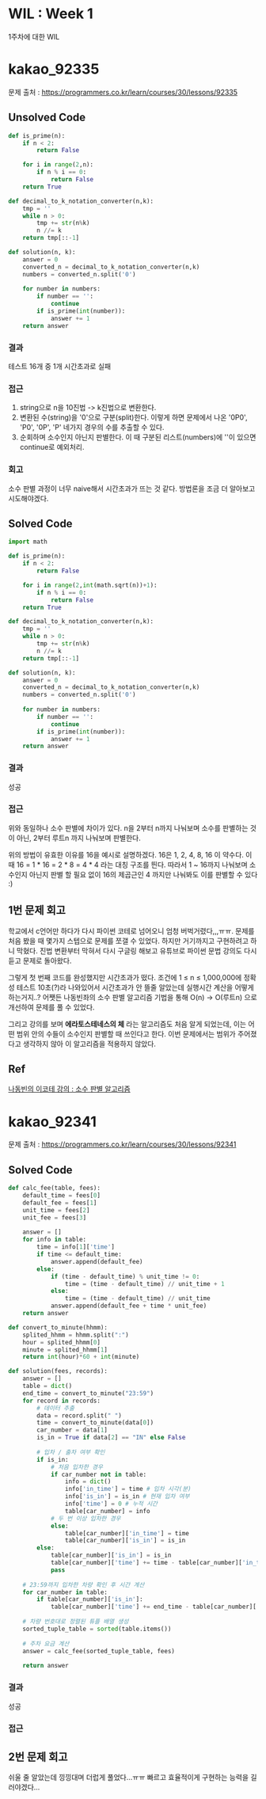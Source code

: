 # WIL : Week 1
1주차에 대한 WIL
# kakao_92335
문제 출처 : https://programmers.co.kr/learn/courses/30/lessons/92335
## Unsolved Code
```python
def is_prime(n):
    if n < 2:
        return False

    for i in range(2,n):
        if n % i == 0:
            return False
    return True

def decimal_to_k_notation_converter(n,k):
    tmp = ''
    while n > 0:
        tmp += str(n%k)
        n //= k
    return tmp[::-1]

def solution(n, k):
    answer = 0
    converted_n = decimal_to_k_notation_converter(n,k)
    numbers = converted_n.split('0')
    
    for number in numbers:
        if number == '':
            continue
        if is_prime(int(number)):
            answer += 1
    return answer
```
### 결과
테스트 16개 중 1개 시간초과로 실패
### 접근
1. string으로 n을 10진법 -> k진법으로 변환한다.
2. 변환된 수(string)을 '0'으로 구분(split)한다. 이렇게 하면 문제에서 나온 '0P0', 'P0', '0P', 'P' 네가지 경우의 수를 추출할 수 있다.
3. 순회하며 소수인지 아닌지 판별한다. 이 때 구분된 리스트(numbers)에 ''이 있으면 continue로 예외처리.
### 회고
소수 판별 과정이 너무 naive해서 시간초과가 뜨는 것 같다. 방법론을 조금 더 알아보고 시도해야겠다.

## Solved Code
```python
import math

def is_prime(n):
    if n < 2:
        return False

    for i in range(2,int(math.sqrt(n))+1):
        if n % i == 0:
            return False
    return True

def decimal_to_k_notation_converter(n,k):
    tmp = ''
    while n > 0:
        tmp += str(n%k)
        n //= k
    return tmp[::-1]

def solution(n, k):
    answer = 0
    converted_n = decimal_to_k_notation_converter(n,k)
    numbers = converted_n.split('0')
    
    for number in numbers:
        if number == '':
            continue
        if is_prime(int(number)):
            answer += 1
    return answer
```
### 결과
성공
### 접근
위와 동일하나 소수 판별에 차이가 있다. n을 2부터 n까지 나눠보며 소수를 판별하는 것이 아닌, 2부터 루트n 까지 나눠보며 판별한다.

위의 방법이 유효한 이유를 16을 예시로 설명하겠다. 16은 1, 2, 4, 8, 16 이 약수다. 이 때 16 = 1 * 16 = 2 * 8 = 4 * 4 라는 대칭 구조를 띈다. 따라서 1 ~ 16까지 나눠보며 소수인지 아닌지 판별 할 필요 없이 16의 제곱근인 4 까지만 나눠봐도 이를 판별할 수 있다 :)

## 1번 문제 회고
학교에서 c언어만 하다가 다시 파이썬 코테로 넘어오니 엄청 버벅거렸다,,,ㅠㅠ. 문제를 처음 봤을 때 몇가지 스텝으로 문제를 쪼갤 수 있었다. 하지만 거기까지고 구현하려고 하니 막혔다. 진법 변환부터 막혀서 다시 구글링 해보고 유튜브로 파이썬 문법 강의도 다시 듣고 문제로 돌아왔다. 

그렇게 첫 번째 코드를 완성했지만 시간초과가 떴다. 조건에 1 ≤ n ≤ 1,000,000에 정확성 테스트 10초(?)라 나와있어서 시간초과가 안 뜰줄 알았는데 실행시간 계산을 어떻게 하는거지..? 어쨋든 나동빈좌의 소수 판별 알고리즘 기법을 통해 O(n) -> O(루트n) 으로 개선하여 문제를 풀 수 있었다.

그리고 강의를 보며 <strong>에라토스테네스의 체</strong> 라는 알고리즘도 처음 알게 되었는데, 이는 어떤 범위 안의 수들이 소수인지 판별할 때 쓰인다고 한다. 이번 문제에서는 범위가 주어졌다고 생각하지 않아 이 알고리즘을 적용하지 않았다.

## Ref
[나동빈의 이코테 강의 : 소수 판별 알고리즘](
https://www.youtube.com/watch?v=CyINCmJPjfM&list=PLVsNizTWUw7H9_of5YCB0FmsSc-K44y81&index=37)

# kakao_92341
문제 출처 : https://programmers.co.kr/learn/courses/30/lessons/92341
## Solved Code
```python
def calc_fee(table, fees):
    default_time = fees[0]
    default_fee = fees[1]
    unit_time = fees[2]
    unit_fee = fees[3]
    
    answer = []
    for info in table:
        time = info[1]['time']
        if time <= default_time:
            answer.append(default_fee)
        else:
            if (time - default_time) % unit_time != 0:
                time = (time - default_time) // unit_time + 1
            else:
                time = (time - default_time) // unit_time
            answer.append(default_fee + time * unit_fee)
    return answer

def convert_to_minute(hhmm):
    splited_hhmm = hhmm.split(":")
    hour = splited_hhmm[0]
    minute = splited_hhmm[1]
    return int(hour)*60 + int(minute)

def solution(fees, records):
    answer = []
    table = dict()
    end_time = convert_to_minute("23:59")
    for record in records:
        # 데이터 추출
        data = record.split(" ")
        time = convert_to_minute(data[0])
        car_number = data[1]
        is_in = True if data[2] == "IN" else False
        
        # 입차 / 출차 여부 확인
        if is_in:
            # 처음 입차한 경우
            if car_number not in table:
                info = dict()
                info['in_time'] = time # 입차 시각(분)
                info['is_in'] = is_in # 현재 입차 여부
                info['time'] = 0 # 누적 시간
                table[car_number] = info
            # 두 번 이상 입차한 경우
            else:
                table[car_number]['in_time'] = time
                table[car_number]['is_in'] = is_in
        else:
            table[car_number]['is_in'] = is_in
            table[car_number]['time'] += time - table[car_number]['in_time']
            pass
        
    # 23:59까지 입차한 차량 확인 후 시간 계산
    for car_number in table:
        if table[car_number]['is_in']:
            table[car_number]['time'] += end_time - table[car_number]['in_time']
    
    # 차량 번호대로 정렬된 튜플 배열 생성
    sorted_tuple_table = sorted(table.items())
    
    # 주차 요금 계산
    answer = calc_fee(sorted_tuple_table, fees)
        
    return answer
```
### 결과
성공
### 접근

## 2번 문제 회고
쉬울 줄 알았는데 낑낑대며 더럽게 풀었다...ㅠㅠ 빠르고 효율적이게 구현하는 능력을 길러야겠다...